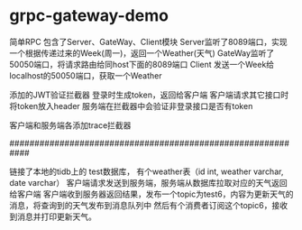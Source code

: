 # grpc-gateway-demo

简单RPC
包含了Server、GateWay、Client模块
Server监听了8089端口，实现一个根据传递过来的Week(周一)，返回一个Weather(天气)
GateWay监听了50050端口，将请求路由给同host下面的8089端口
Client 发送一个Week给localhost的50050端口，获取一个Weather

添加的JWT验证拦截器
登录时生成token，返回给客户端
客户端请求其它接口时将token放入header
服务端在拦截器中会验证非登录接口是否有token


客户端和服务端各添加trace拦截器

############################################################

链接了本地的tidb上的  test数据库，
有个weather表（id int, weather varchar, date varchar）
客户端请求发送到服务端，服务端从数据库拉取对应的天气返回给客户端
客户端收到服务器返回结果，发布一个topic为test6，内容为更新天气的消息，将查询到的天气发布到消息队列中
然后有个消费者订阅这个topic6，接收到消息并打印更新天气。
